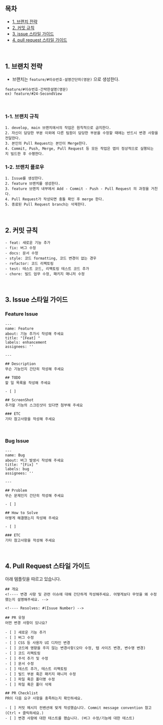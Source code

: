 ## 목차
  - [1. 브랜치 전략](#1-브랜치-전략)
  - [2. 커밋 규칙](#2-커밋-규칙)
  - [3. issue 스타일 가이드](#3-issue-스타일-가이드)
  - [4. pull request 스타일 가이드](#4-pull-request-스타일-가이드)

<br>

## 1. 브랜치 전략
- 브랜치는 `feature/#이슈번호-설명간단히(영문)` 으로 생성한다.
```
feature/#이슈번호-간략한설명(영문)
ex) feature/#24-SecondView
```

<br>

### 1-1. 브랜치 규칙
```
1. develop, main 브랜치에서의 작업은 원칙적으로 금지한다.
2. 자신이 담당한 부분 이외에 다른 팀원이 담당한 부분을 수정할 때에는 반드시 변경 사항을 전달한다.
3. 본인의 Pull Request는 본인이 Merge한다.
4. Commit, Push, Merge, Pull Request 등 모든 작업은 앱이 정상적으로 실행되는 지 빌드한 후 수행한다.
```

### 1-2. 브랜치 플로우
```
1. Issue를 생성한다.
2. feature 브랜치를 생성한다.
3. feature 브랜치 내부에서 Add - Commit - Push - Pull Request 의 과정을 거친다.
4. Pull Request가 작성되면 충돌 확인 후 merge 한다.
5. 종료된 Pull Request branch는 삭제한다.
```

<br>

## 2. 커밋 규칙
```
- feat: 새로운 기능 추가
- fix: 버그 수정
- docs: 문서 수정
- style: 코드 formatting, 코드 변경이 없는 경우
- refactor: 코드 리팩토링
- test: 테스트 코드, 리팩토링 테스트 코드 추가
- chore: 빌드 업무 수정, 패키지 매니저 수정
```

<br>

## 3. Issue 스타일 가이드
### Feature Issue
```
---
name: Feature
about: 기능 추가시 작성해 주세요
title: "[Feat] "
labels: enhancement
assignees: ''

---

## Description
무슨 기능인지 간단히 작성해 주세요

## TODO
할 일 목록을 작성해 주세요

- [ ] 

## ScreenShot
추가할 기능의 스크린샷이 있다면 첨부해 주세요

### ETC
기타 참고사항을 작성해 주세요
```

<br>

### Bug Issue
```
---
name: Bug
about: 버그 발생시 작성해 주세요
title: "[Fix] "
labels: bug
assignees: ''

---

## Problem
무슨 문제인지 간단히 작성해 주세요

- [ ] 

## How to Solve
어떻게 해결했는지 작성해 주세요

- [ ] 

### ETC
기타 참고사항을 작성해 주세요
```

<br>

## 4. Pull Request 스타일 가이드
아래 템플릿을 따르고 있습니다.
```
## 개요
<!---- 변경 사항 및 관련 이슈에 대해 간단하게 작성해주세요. 어떻게보다 무엇을 왜 수정했는지 설명해주세요. -->

<!---- Resolves: #(Isuue Number) -->

## PR 유형
어떤 변경 사항이 있나요?

- [ ] 새로운 기능 추가
- [ ] 버그 수정
- [ ] CSS 등 사용자 UI 디자인 변경
- [ ] 코드에 영향을 주지 않는 변경사항(오타 수정, 탭 사이즈 변경, 변수명 변경)
- [ ] 코드 리팩토링
- [ ] 주석 추가 및 수정
- [ ] 문서 수정
- [ ] 테스트 추가, 테스트 리팩토링
- [ ] 빌드 부분 혹은 패키지 매니저 수정
- [ ] 파일 혹은 폴더명 수정
- [ ] 파일 혹은 폴더 삭제

## PR Checklist
PR이 다음 요구 사항을 충족하는지 확인하세요.

- [ ] 커밋 메시지 컨벤션에 맞게 작성했습니다. Commit message convention 참고 (Ctrl + 클릭하세요.)
- [ ] 변경 사항에 대한 테스트를 했습니다. (버그 수정/기능에 대한 테스트)

```
